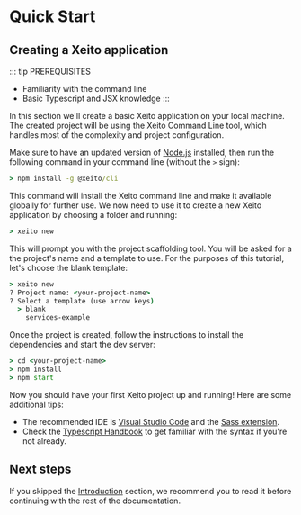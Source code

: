 
# Quick Start

## Creating a Xeito application

::: tip PREREQUISITES
  - Familiarity with the command line
  - Basic Typescript and JSX knowledge
:::

In this section we'll create a basic Xeito application on your local machine.
The created project will be using the Xeito Command Line tool, which handles most of the 
complexity and project configuration.

Make sure to have an updated version of [Node.js](https://nodejs.org/) installed, then run the following command
in your command line (without the ``>`` sign):

``` cmd
> npm install -g @xeito/cli
```

This command will install the Xeito command line and make it available globally for further use.
We now need to use it to create a new Xeito application by choosing a folder and running:

```cmd
> xeito new
```

This will prompt you with the project scaffolding tool. You will be asked for a the project's name and a template to use.
For the purposes of this tutorial, let's choose the blank template:

```cmd
> xeito new
? Project name: <your-project-name>
? Select a template (use arrow keys)
  > blank
    services-example
```

Once the project is created, follow the instructions to install the dependencies and start the dev server:

```cmd
> cd <your-project-name>
> npm install
> npm start
```

Now you should have your first Xeito project up and running!
Here are some additional tips:

- The recommended IDE is [Visual Studio Code](https://code.visualstudio.com/) and the [Sass extension](https://marketplace.visualstudio.com/items?itemName=Syler.sass-indented).
- Check the [Typescript Handbook](https://www.typescriptlang.org/docs/handbook/intro.html) to get familiar with the syntax if you're not already.

## Next steps

If you skipped the [Introduction](/guide/introduction) section, we recommend you to read it before continuing with the rest of the documentation.